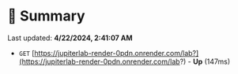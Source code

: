 # 📖 Summary
Last updated: **4/22/2024, 2:41:07 AM**

- `GET` [https://jupiterlab-render-0pdn.onrender.com/lab?](https://jupiterlab-render-0pdn.onrender.com/lab?) - **Up** (147ms)
